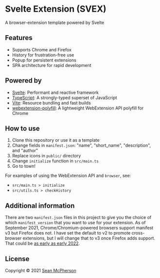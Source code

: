 # Svelte Extension (SVEX)

A browser-extension template powered by Svelte

## Features

- Supports Chrome and Firefox
- History for frustration-free use
- Popup for persistent extensions
- SPA architecture for rapid development

## Powered by

- [Svelte](https://svelte.dev): Performant and reactive framework
- [TypeScript](https://www.typescriptlang.org/): A strongly-typed superset of JavaScript
- [Vite](https://vitejs.dev): Resource bundling and fast builds
- [webextension-polyfill](https://github.com/mozilla/webextension-polyfill): A lightweight WebExtension API polyfill for Chrome

## How to use

1. Clone this repository or use it as a template
2. Change fields in `manifest.json`: "name", "short_name", "description", and "author"
3. Replace icons in `public/` directory
4. Change `initialize` function in `src/main.ts`
5. Go to town!

For examples of using the WebExtension API and `browser`, see:
- `src/main.ts > initialize`
- `src/utils.ts > checkHistory`

## Additional information

There are two `manifest.json` files in this project to give you the choice of which `manifest_version` that you want to use for your extension. As of September 2021, Chrome/Chromium-powered browsers support manifest v3 but Firefox does not. I have set the default to v2 to promote cross-browser extensions, but I will change that to v3 once Firefox adds support. That could be [as early as early 2022](https://blog.mozilla.org/addons/2021/05/27/manifest-v3-update/).

## License

Copyright &copy; 2021 [Sean McPherson](https://seanmcp.com)
